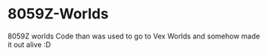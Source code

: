 # 8059Z-Worlds
8059Z worlds
Code than was used to go to Vex Worlds and somehow made it out alive :D
